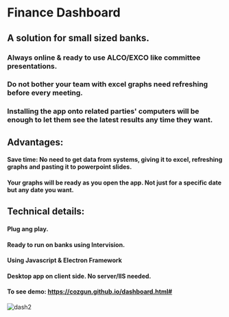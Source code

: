 # Finance Dashboard

## A solution for small sized banks.

### Always online & ready to use ALCO/EXCO like committee presentations.

### Do not bother your team with excel graphs need refreshing before every meeting.

### Installing the app onto related parties' computers will be enough to let them see the latest results any time they want.


## Advantages:

#### Save time: No need to get data from systems, giving it to excel, refreshing graphs and pasting it to powerpoint slides.

#### Your graphs will be ready as you open the app. Not just for a specific date but any date you want.



## Technical details:

#### Plug ang play. 

#### Ready to run on banks using Intervision. 

#### Using Javascript & Electron Framework

#### Desktop app on client side. No server/IIS needed.


#### To see demo: https://cozgun.github.io/dashboard.html#


![dash2](https://user-images.githubusercontent.com/59412630/170441581-0a4af112-ad3e-4424-92ac-6af9a0accbad.JPG)

